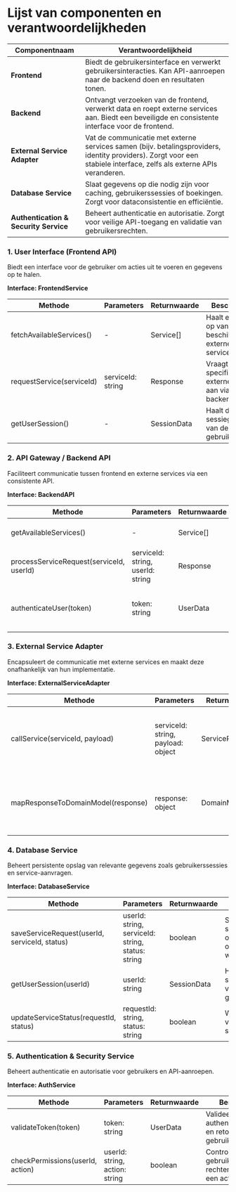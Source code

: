 # Lijst van componenten en verantwoordelijkheden


| **Componentnaam**                     | **Verantwoordelijkheid**                                                                                                                                             |
| ------------------------------------- | -------------------------------------------------------------------------------------------------------------------------------------------------------------------- |
| **Frontend**                          | Biedt de gebruikersinterface en verwerkt gebruikersinteracties. Kan API-aanroepen naar de backend doen en resultaten tonen.                                          |
| **Backend**                           | Ontvangt verzoeken van de frontend, verwerkt data en roept externe services aan. Biedt een beveiligde en consistente interface voor de frontend.                     |
| **External Service Adapter**          | Vat de communicatie met externe services samen (bijv. betalingsproviders, identity providers). Zorgt voor een stabiele interface, zelfs als externe APIs veranderen. |
| **Database Service**                  | Slaat gegevens op die nodig zijn voor caching, gebruikerssessies of boekingen. Zorgt voor dataconsistentie en efficiëntie.                                           |
| **Authentication & Security Service** | Beheert authenticatie en autorisatie. Zorgt voor veilige API-toegang en validatie van gebruikersrechten.                                                             |

### **1. User Interface (Frontend API)**

Biedt een interface voor de gebruiker om acties uit te voeren en gegevens op te halen.

**Interface: FrontendService**

| **Methode**               | **Parameters**    | **Returnwaarde** | **Beschrijving**                                          |
| ------------------------- | ----------------- | ---------------- | --------------------------------------------------------- |
| fetchAvailableServices()  | -                 | Service[]        | Haalt een lijst op van beschikbare externe services.      |
| requestService(serviceId) | serviceId: string | Response         | Vraagt een specifieke externe service aan via de backend. |
| getUserSession()          | -                 | SessionData      | Haalt de sessiegegevens van de gebruiker op.              |

### **2. API Gateway / Backend API**

Faciliteert communicatie tussen frontend en externe services via een consistente API.

**Interface: BackendAPI**

| **Methode**                              | **Parameters**                    | **Returnwaarde** | **Beschrijving**                                                      |
| ---------------------------------------- | --------------------------------- | ---------------- | --------------------------------------------------------------------- |
| getAvailableServices()                   | -                                 | Service[]        | Geeft een lijst van ondersteunde externe services.                    |
| processServiceRequest(serviceId, userId) | serviceId: string, userId: string | Response         | Verwerkt een serviceaanvraag en roept de juiste externe service aan.  |
| authenticateUser(token)                  | token: string                     | UserData         | Controleert en retourneert gebruikersgegevens als de token geldig is. |


### **3. External Service Adapter**

Encapsuleert de communicatie met externe services en maakt deze onafhankelijk van hun implementatie.

**Interface: ExternalServiceAdapter**

| **Methode**                        | **Parameters**                     | **Returnwaarde** | **Beschrijving**                                                  |
| ---------------------------------- | ---------------------------------- | ---------------- | ----------------------------------------------------------------- |
| callService(serviceId, payload)    | serviceId: string, payload: object | ServiceResponse  | Roept een externe service aan en retourneert het resultaat.       |
| mapResponseToDomainModel(response) | response: object                   | DomainModel      | Converteert de externe service respons naar een intern datamodel. |


### **4. Database Service**

Beheert persistente opslag van relevante gegevens zoals gebruikerssessies en service-aanvragen.

**Interface: DatabaseService**

| **Methode**                                   | **Parameters**                                    | **Returnwaarde** | **Beschrijving**                                                |
| --------------------------------------------- | ------------------------------------------------- | ---------------- | --------------------------------------------------------------- |
| saveServiceRequest(userId, serviceId, status) | userId: string, serviceId: string, status: string | boolean          | Slaat een serviceaanvraag op en geeft aan of dit succesvol was. |
| getUserSession(userId)                        | userId: string                                    | SessionData      | Haalt sessiegegevens van een gebruiker op.                      |
| updateServiceStatus(requestId, status)        | requestId: string, status: string                 | boolean          | Wijzigt de status van een serviceaanvraag.                      |

### **5. Authentication & Security Service**

Beheert authenticatie en autorisatie voor gebruikers en API-aanroepen.

**Interface: AuthService**

| **Methode**                      | **Parameters**                 | **Returnwaarde** | **Beschrijving**                                                    |
| -------------------------------- | ------------------------------ | ---------------- | ------------------------------------------------------------------- |
| validateToken(token)             | token: string                  | UserData         | Valideert een authenticatietoken en retourneert gebruikersgegevens. |
| checkPermissions(userId, action) | userId: string, action: string | boolean          | Controleert of de gebruiker de juiste rechten heeft voor een actie. |
